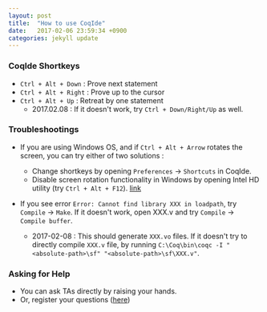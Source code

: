 ```yaml
---
layout: post
title:  "How to use CoqIde"
date:   2017-02-06 23:59:34 +0900
categories: jekyll update
---
```


### CoqIde Shortkeys

- `Ctrl + Alt + Down` : Prove next statement
- `Ctrl + Alt + Right` : Prove up to the cursor
- `Ctrl + Alt + Up` : Retreat by one statement
    + 2017.02.08 : If it doesn't work, try `Ctrl + Down/Right/Up` as well.

### Troubleshootings

- If you are using Windows OS, and if `Ctrl + Alt + Arrow` rotates the screen, you can try either of two solutions :
    + Change shortkeys by opening `Preferences` -> `Shortcuts` in CoqIde.
    + Disable screen rotation functionality in Windows by opening Intel HD utility (try `Ctrl + Alt + F12`). [link](http://superuser.com/questions/592684/disable-screen-orientation-hot-keys-in-windows-8-ctrl-alt-arrow)

- If you see error `Error: Cannot find library XXX in loadpath`, try `Compile` -> `Make`. If it doesn't work, open XXX.v and try `Compile` -> `Compile buffer`.
    + 2017-02-08 : This should generate `XXX.vo` files. If it doesn't try to directly compile `XXX.v` file, by running `C:\Coq\bin\coqc -I "<absolute-path>\sf" "<absolute-path>\sf\XXX.v"`.

### Asking for Help

- You can ask TAs directly by raising your hands.
- Or, register your questions ([here](https://github.com/sigpl2017/sigpl2017.github.io/issues))
